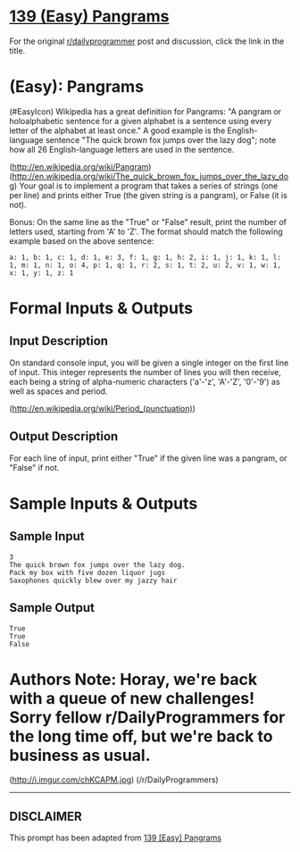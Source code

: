 # [139 (Easy) Pangrams](https://www.reddit.com/r/dailyprogrammer/comments/1pwl73/11413_challenge_139_easy_pangrams/)

For the original [r/dailyprogrammer](https://www.reddit.com/r/dailyprogrammer/) post and discussion, click the link in the title.

#  (Easy): Pangrams
(#EasyIcon)
Wikipedia has a great definition for Pangrams: "A pangram or holoalphabetic sentence for a given alphabet is a sentence using every letter of the alphabet at least once." A good example is the English-language sentence "The quick brown fox jumps over the lazy dog"; note how all 26 English-language letters are used in the sentence.

(http://en.wikipedia.org/wiki/Pangram)
(http://en.wikipedia.org/wiki/The_quick_brown_fox_jumps_over_the_lazy_dog)
Your goal is to implement a program that takes a series of strings (one per line) and prints either True (the given string is a pangram), or False (it is not).

Bonus: On the same line as the "True" or "False" result, print the number of letters used, starting from 'A' to 'Z'. The format should match the following example based on the above sentence:


```
a: 1, b: 1, c: 1, d: 1, e: 3, f: 1, g: 1, h: 2, i: 1, j: 1, k: 1, l: 1, m: 1, n: 1, o: 4, p: 1, q: 1, r: 2, s: 1, t: 2, u: 2, v: 1, w: 1, x: 1, y: 1, z: 1
```
# Formal Inputs & Outputs
## Input Description
On standard console input, you will be given a single integer on the first line of input. This integer represents the number of lines you will then receive, each being a string of alpha-numeric characters ('a'-'z', 'A'-'Z', '0'-'9') as well as spaces and period.

(http://en.wikipedia.org/wiki/Period_(punctuation))
## Output Description
For each line of input, print either "True" if the given line was a pangram, or "False" if not.

# Sample Inputs & Outputs
## Sample Input

```
3
The quick brown fox jumps over the lazy dog.
Pack my box with five dozen liquor jugs
Saxophones quickly blew over my jazzy hair
```
## Sample Output

```
True
True
False
```
# Authors Note: Horay, we're back with a queue of new challenges! Sorry fellow r/DailyProgrammers for the long time off, but we're back to business as usual.
(http://i.imgur.com/chKCAPM.jpg)
(/r/DailyProgrammers)

----
## **DISCLAIMER**
This prompt has been adapted from [139 [Easy] Pangrams](https://www.reddit.com/r/dailyprogrammer/comments/1pwl73/11413_challenge_139_easy_pangrams/
)
